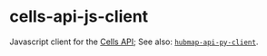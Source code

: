 # cells-api-js-client
Javascript client for the [Cells API](https://github.com/hubmapconsortium/cross_modality_query);
See also: [`hubmap-api-py-client`](https://github.com/hubmapconsortium/hubmap-api-py-client#readme).
